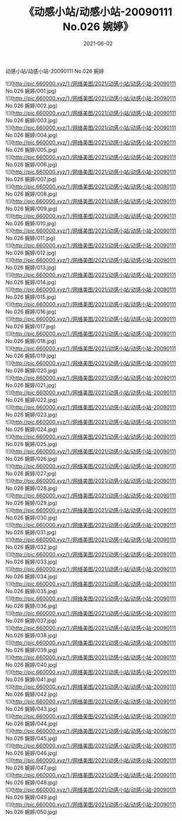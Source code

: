 ﻿---
layout: post
title:  《动感小站/动感小站-20090111 No.026 婉婷》
date:   2021-06-02
img: http://pic.660000.xyz/1:/网络美图/2021/动感小站/动感小站-20090111 No.026 婉婷/000.jpg
categories: [美女, 清纯, 唯美]
---

动感小站/动感小站-20090111 No.026 婉婷

 ![](http://pic.660000.xyz/1:/网络美图/2021/动感小站/动感小站-20090111 No.026 婉婷/001.jpg) <br>![](http://pic.660000.xyz/1:/网络美图/2021/动感小站/动感小站-20090111 No.026 婉婷/002.jpg) <br>![](http://pic.660000.xyz/1:/网络美图/2021/动感小站/动感小站-20090111 No.026 婉婷/003.jpg) <br>![](http://pic.660000.xyz/1:/网络美图/2021/动感小站/动感小站-20090111 No.026 婉婷/004.jpg) <br>![](http://pic.660000.xyz/1:/网络美图/2021/动感小站/动感小站-20090111 No.026 婉婷/005.jpg) <br>![](http://pic.660000.xyz/1:/网络美图/2021/动感小站/动感小站-20090111 No.026 婉婷/006.jpg) <br>![](http://pic.660000.xyz/1:/网络美图/2021/动感小站/动感小站-20090111 No.026 婉婷/007.jpg) <br>![](http://pic.660000.xyz/1:/网络美图/2021/动感小站/动感小站-20090111 No.026 婉婷/008.jpg) <br>![](http://pic.660000.xyz/1:/网络美图/2021/动感小站/动感小站-20090111 No.026 婉婷/009.jpg) <br>![](http://pic.660000.xyz/1:/网络美图/2021/动感小站/动感小站-20090111 No.026 婉婷/010.jpg) <br>![](http://pic.660000.xyz/1:/网络美图/2021/动感小站/动感小站-20090111 No.026 婉婷/011.jpg) <br>![](http://pic.660000.xyz/1:/网络美图/2021/动感小站/动感小站-20090111 No.026 婉婷/012.jpg) <br>![](http://pic.660000.xyz/1:/网络美图/2021/动感小站/动感小站-20090111 No.026 婉婷/013.jpg) <br>![](http://pic.660000.xyz/1:/网络美图/2021/动感小站/动感小站-20090111 No.026 婉婷/014.jpg) <br>![](http://pic.660000.xyz/1:/网络美图/2021/动感小站/动感小站-20090111 No.026 婉婷/015.jpg) <br>![](http://pic.660000.xyz/1:/网络美图/2021/动感小站/动感小站-20090111 No.026 婉婷/016.jpg) <br>![](http://pic.660000.xyz/1:/网络美图/2021/动感小站/动感小站-20090111 No.026 婉婷/017.jpg) <br>![](http://pic.660000.xyz/1:/网络美图/2021/动感小站/动感小站-20090111 No.026 婉婷/018.jpg) <br>![](http://pic.660000.xyz/1:/网络美图/2021/动感小站/动感小站-20090111 No.026 婉婷/019.jpg) <br>![](http://pic.660000.xyz/1:/网络美图/2021/动感小站/动感小站-20090111 No.026 婉婷/020.jpg) <br>![](http://pic.660000.xyz/1:/网络美图/2021/动感小站/动感小站-20090111 No.026 婉婷/021.jpg) <br>![](http://pic.660000.xyz/1:/网络美图/2021/动感小站/动感小站-20090111 No.026 婉婷/022.jpg) <br>![](http://pic.660000.xyz/1:/网络美图/2021/动感小站/动感小站-20090111 No.026 婉婷/023.jpg) <br>![](http://pic.660000.xyz/1:/网络美图/2021/动感小站/动感小站-20090111 No.026 婉婷/024.jpg) <br>![](http://pic.660000.xyz/1:/网络美图/2021/动感小站/动感小站-20090111 No.026 婉婷/025.jpg) <br>![](http://pic.660000.xyz/1:/网络美图/2021/动感小站/动感小站-20090111 No.026 婉婷/026.jpg) <br>![](http://pic.660000.xyz/1:/网络美图/2021/动感小站/动感小站-20090111 No.026 婉婷/027.jpg) <br>![](http://pic.660000.xyz/1:/网络美图/2021/动感小站/动感小站-20090111 No.026 婉婷/028.jpg) <br>![](http://pic.660000.xyz/1:/网络美图/2021/动感小站/动感小站-20090111 No.026 婉婷/029.jpg) <br>![](http://pic.660000.xyz/1:/网络美图/2021/动感小站/动感小站-20090111 No.026 婉婷/030.jpg) <br>![](http://pic.660000.xyz/1:/网络美图/2021/动感小站/动感小站-20090111 No.026 婉婷/031.jpg) <br>![](http://pic.660000.xyz/1:/网络美图/2021/动感小站/动感小站-20090111 No.026 婉婷/032.jpg) <br>![](http://pic.660000.xyz/1:/网络美图/2021/动感小站/动感小站-20090111 No.026 婉婷/033.jpg) <br>![](http://pic.660000.xyz/1:/网络美图/2021/动感小站/动感小站-20090111 No.026 婉婷/034.jpg) <br>![](http://pic.660000.xyz/1:/网络美图/2021/动感小站/动感小站-20090111 No.026 婉婷/035.jpg) <br>![](http://pic.660000.xyz/1:/网络美图/2021/动感小站/动感小站-20090111 No.026 婉婷/036.jpg) <br>![](http://pic.660000.xyz/1:/网络美图/2021/动感小站/动感小站-20090111 No.026 婉婷/037.jpg) <br>![](http://pic.660000.xyz/1:/网络美图/2021/动感小站/动感小站-20090111 No.026 婉婷/038.jpg) <br>![](http://pic.660000.xyz/1:/网络美图/2021/动感小站/动感小站-20090111 No.026 婉婷/039.jpg) <br>![](http://pic.660000.xyz/1:/网络美图/2021/动感小站/动感小站-20090111 No.026 婉婷/040.jpg) <br>![](http://pic.660000.xyz/1:/网络美图/2021/动感小站/动感小站-20090111 No.026 婉婷/041.jpg) <br>![](http://pic.660000.xyz/1:/网络美图/2021/动感小站/动感小站-20090111 No.026 婉婷/042.jpg) <br>![](http://pic.660000.xyz/1:/网络美图/2021/动感小站/动感小站-20090111 No.026 婉婷/043.jpg) <br>![](http://pic.660000.xyz/1:/网络美图/2021/动感小站/动感小站-20090111 No.026 婉婷/044.jpg) <br>![](http://pic.660000.xyz/1:/网络美图/2021/动感小站/动感小站-20090111 No.026 婉婷/045.jpg) <br>![](http://pic.660000.xyz/1:/网络美图/2021/动感小站/动感小站-20090111 No.026 婉婷/046.jpg) <br>![](http://pic.660000.xyz/1:/网络美图/2021/动感小站/动感小站-20090111 No.026 婉婷/047.jpg) <br>![](http://pic.660000.xyz/1:/网络美图/2021/动感小站/动感小站-20090111 No.026 婉婷/048.jpg) <br>![](http://pic.660000.xyz/1:/网络美图/2021/动感小站/动感小站-20090111 No.026 婉婷/049.jpg) <br>![](http://pic.660000.xyz/1:/网络美图/2021/动感小站/动感小站-20090111 No.026 婉婷/050.jpg) <br>